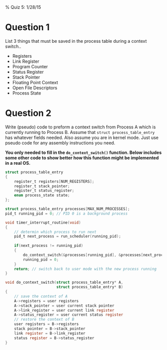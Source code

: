 % Quiz 5: 1/28/15

# Question 1
List 3 things that must be saved in the process table during a context switch..

 - Registers
 - Link Register
 - Program Counter
 - Status Register
 - Stack Pointer
 - Floating Point Context
 - Open File Descriptors
 - Process State

# Question 2
Write (pseudo) code to preform a context switch from Process A which is currently running to Process B.  Assume that `struct process_table_entry` has whatever fields needed.  Also assume you are in kernel mode.  Just use pseudo code for any assembly instructions you need.

**You only needed to fill in the `do_context_switch()` function.  Below includes some other code to show better how this function might be implemented in a real OS.**

~~~c
struct process_table_entry
{
	register_t registers[NUM_REGISTERS];
	register_t stack_pointer;
	register_t status_register;
	enum process_state state;
};

struct process_table_entry processes[MAX_NUM_PROCESSES];
pid_t running_pid = 0; // PID 0 is a background process

void timer_interrupt_routine(void)
{
	// determin which process to run next
	pid_t next_process = run_scheduler(running_pid);
	
	if(next_process != running_pid)
	{
		do_context_switch(&processes[running_pid], &processes[next_process]);
		running_pid = 0;
	}
	return;	// switch back to user mode with the new process running
}

void do_context_switch(struct process_table_entry* A, 
                       struct process_table_entry* B)
{
	// save the context of A
	A->registers = user registers
	A->stack_pointer = user current stack pointer
	A->link_register = user current link register
	A->status_register = user current status register
	// restore the context of B
	user registers = B->registers
	stack pointer = B->stack_pointer
	link register = B->link_register
	status register = B->status_register
}
~~~
